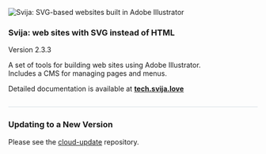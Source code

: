 
![Svija: SVG-based websites built in Adobe Illustrator][logo]

[logo]: http://files.svija.love/github/readme-logo.png "Svija: SVG-based websites built in Adobe Illustrator"

### Svija: web sites with SVG instead of HTML

Version 2.3.3

A set of tools for building web sites using Adobe Illustrator.  
Includes a CMS for managing pages and menus.

Detailed documentation is available at **[tech.svija.love][1]**

![](images/divider.jpg "————————————————————————————————————————")
### Updating to a New Version

Please see the [cloud-update][2] repository.

[1]: https://tech.svija.love "Visit the documentation site"
[2]: https://github.com/svijalove/admin-update

